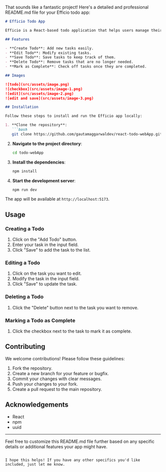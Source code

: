 That sounds like a fantastic project! Here's a detailed and professional README.md file for your Efficio todo app:

```markdown
# Efficio Todo App

Efficio is a React-based todo application that helps users manage their tasks efficiently. Users can create, edit, save, delete, and mark tasks as complete. 

## Features

- **Create Todo**: Add new tasks easily.
- **Edit Todo**: Modify existing tasks.
- **Save Todo**: Save tasks to keep track of them.
- **Delete Todo**: Remove tasks that are no longer needed.
- **Mark as Complete**: Check off tasks once they are completed.

## Images

![todo](src/assets/image.png)
![checkbox](src/assets/image-1.png)
![edit](src/assets/image-2.png)
![edit and save](src/assets/image-3.png)

## Installation

Follow these steps to install and run the Efficio app locally:

1. **Clone the repository**:
   ```bash
   git clone https://github.com/gautamaggarwaldev/react-todo-webApp.git
   ```

2. **Navigate to the project directory**:
   ```bash
   cd todo-webApp
   ```

3. **Install the dependencies**:
   ```bash
   npm install
   ```

4. **Start the development server**:
   ```bash
   npm run dev
   ```

The app will be available at `http://localhost:5173`.

## Usage

### Creating a Todo

1. Click on the "Add Todo" button.
2. Enter your task in the input field.
3. Click "Save" to add the task to the list.

### Editing a Todo

1. Click on the task you want to edit.
2. Modify the task in the input field.
3. Click "Save" to update the task.

### Deleting a Todo

1. Click the "Delete" button next to the task you want to remove.

### Marking a Todo as Complete

1. Click the checkbox next to the task to mark it as complete.

## Contributing

We welcome contributions! Please follow these guidelines:

1. Fork the repository.
2. Create a new branch for your feature or bugfix.
3. Commit your changes with clear messages.
4. Push your changes to your fork.
5. Create a pull request to the main repository.


## Acknowledgements

- React
- npm
- uuid

---

Feel free to customize this README.md file further based on any specific details or additional features your app might have.
```

I hope this helps! If you have any other specifics you'd like included, just let me know.